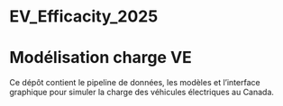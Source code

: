 # EV_Efficacity_2025

# Modélisation charge VE

Ce dépôt contient le pipeline de données, les modèles et l’interface
graphique pour simuler la charge des véhicules électriques au Canada.
